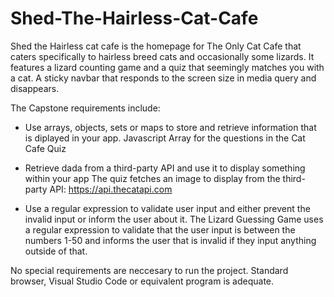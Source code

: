 # Shed-The-Hairless-Cat-Cafe
Shed the Hairless cat cafe is the homepage for The Only Cat Cafe that caters specifically to hairless breed cats and occasionally some lizards. 
It features a lizard counting game and a quiz that seemingly matches you with a cat. 
A sticky navbar that responds to the screen size in media query and disappears. 

The Capstone requirements include:
* Use arrays, objects, sets or maps to store and retrieve information that is diplayed in your app. 
Javascript Array for the questions in the Cat Cafe Quiz 

* Retrieve dada from a third-party API and use it to display something within your app
The quiz fetches an image to display from the third-party API: https://api.thecatapi.com

* Use a regular expression to validate user input and either prevent the invalid input or inform the user about it. 
The Lizard Guessing Game uses a regular expression to validate that the user input is between the numbers 1-50 and informs the user that is invalid if they input anything outside of that.

No special requirements are neccesary to run the project.
Standard browser, Visual Studio Code or equivalent program is adequate. 

